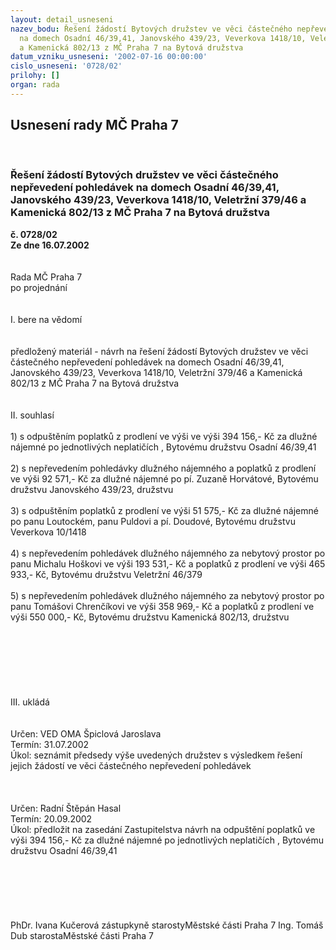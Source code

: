 ```yaml
---
layout: detail_usneseni
nazev_bodu: Řešení žádostí Bytových družstev ve věci částečného nepřevedení pohledávek
  na domech Osadní 46/39,41, Janovského 439/23, Veverkova 1418/10, Veletržní 379/46
  a Kamenická 802/13 z MČ Praha 7 na Bytová družstva
datum_vzniku_usneseni: '2002-07-16 00:00:00'
cislo_usneseni: '0728/02'
prilohy: []
organ: rada
---
```

<div id="ucUsn_pList" class="usn">
	<span><h2>Usnesení rady MČ Praha 7 </h2>
<br></span><div class="standBody">
<span><h3>Řešení žádostí Bytových družstev ve věci částečného nepřevedení pohledávek na domech Osadní 46/39,41, Janovského 439/23, Veverkova 1418/10, Veletržní 379/46 a Kamenická 802/13 z MČ Praha 7 na Bytová družstva</h3></span><div class="center">
		<strong>č. 0728/02</strong><br>
	</div>
<div class="center">
		<strong>Ze dne 16.07.2002</strong><br><br>
	</div>
<br>Rada MČ Praha 7<br>po projednání<br><br><br>I.	bere na vědomí<br><br> <br>předložený materiál - návrh na řešení žádostí Bytových družstev ve věci částečného nepřevedení pohledávek na domech Osadní 46/39,41, Janovského 439/23, Veverkova 1418/10, Veletržní 379/46 a Kamenická 802/13 z MČ Praha 7 na Bytová družstva <br><br><br>II.	souhlasí <br><br>1) s odpuštěním poplatků z prodlení ve výši  ve výši 394 156,- Kč za dlužné nájemné po jednotlivých neplatičích , Bytovému družstvu  Osadní 46/39,41<br><br>2) s nepřevedením pohledávky dlužného nájemného a poplatků z prodlení ve výši 92 571,- Kč za dlužné nájemné po pí. Zuzaně Horvátové,  Bytovému družstvu  Janovského 439/23, družstvu<br><br>3) s odpuštěním poplatků z prodlení ve výši  51 575,- Kč za dlužné nájemné po panu Loutockém, panu Puldovi a pí. Doudové,  Bytovému družstvu Veverkova 10/1418<br><br>4) s nepřevedením pohledávek  dlužného nájemného za nebytový prostor po panu Michalu Hoškovi ve výši   193 531,- Kč a poplatků z prodlení ve výši  465 933,- Kč,  Bytovému družstvu Veletržní 46/379<br><br>5) s nepřevedením pohledávek dlužného nájemného za nebytový prostor po panu Tomášovi Chrenčíkovi ve výši 358 969,- Kč a poplatků z prodlení ve výši 550 000,- Kč, Bytovému družstvu Kamenická 802/13, družstvu<br><br><br><br><br><br><br><br>III.	ukládá <br><br> <br>Určen:	VED OMA Špiclová Jaroslava<br>Termín: 31.07.2002<br>Úkol:	seznámit předsedy výše uvedených družstev s výsledkem řešení jejich žádostí ve věci  částečného nepřevedení pohledávek<br> <br><br> <br>Určen:	Radní Štěpán Hasal<br>Termín: 20.09.2002<br>Úkol:	předložit na zasedání Zastupitelstva návrh na odpuštění poplatků ve výši 394 156,- Kč za dlužné nájemné po jednotlivých neplatičích , Bytovému družstvu  Osadní 46/39,41  <br> <br><br><br><br> <br>	<br>PhDr. Ivana Kučerová zástupkyně starostyMěstské části Praha 7	Ing. Tomáš Dub starostaMěstské části Praha 7<br>	<br><br>
</div>
</div>